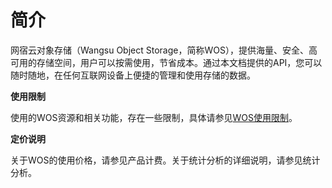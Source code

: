 # 简介

网宿云对象存储（Wangsu Object Storage，简称WOS），提供海量、安全、高可用的存储空间，用户可以按需使用，节省成本。通过本文档提供的API，您可以随时随地，在任何互联网设备上便捷的管理和使用存储的数据。

**使用限制**

使用的WOS资源和相关功能，存在一些限制，具体请参见[WOS使用限制](https://shimo.im/space/GokLVJ5yVGTzs032)。

**定价说明**

关于WOS的使用价格，请参见产品计费。关于统计分析的详细说明，请参见统计分析。